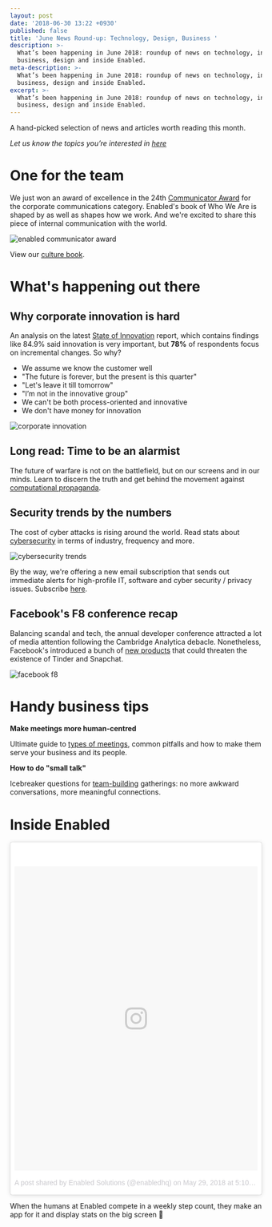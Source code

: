 ```yaml
---
layout: post
date: '2018-06-30 13:22 +0930'
published: false
title: 'June News Round-up: Technology, Design, Business '
description: >-
  What’s been happening in June 2018: roundup of news on technology, innovation,
  business, design and inside Enabled.
meta-description: >-
  What’s been happening in June 2018: roundup of news on technology, innovation,
  business, design and inside Enabled.
excerpt: >-
  What’s been happening in June 2018: roundup of news on technology, innovation,
  business, design and inside Enabled.
---
```

A hand-picked selection of news and articles worth reading this month.

_Let us know the topics you’re interested in [here](https://enabled1.typeform.com/to/YcdNts)_

# One for the team

We just won an award of excellence in the 24th [Communicator Award](https://www.communicatorawards.com/winners/list/?event=1018&category=1914&award=8) for the corporate communications category. Enabled's book of Who We Are is shaped by as well as shapes how we work. And we're excited to share this piece of internal communication with the world.

![enabled communicator award ]({{site.baseurl}}/images/img_may_whoweare.png)

View our [culture book](https://enabled.com.au/team).

# What's happening out there

## Why corporate innovation is hard

An analysis on the latest [State of Innovation](https://www.forbes.com/sites/billfischer/2018/05/06/why-we-cant-innovate/#7236cdc0a55c) report, which contains findings like 84.9% said innovation is very important, but **78%** of respondents focus on incremental changes. So why? 

- We assume we know the customer well
- "The future is forever, but the present is this quarter"
- "Let's leave it till tomorrow"
- "I’m not in the innovative group"
- We can't be both process-oriented and innovative
- We don't have money for innovation

![corporate innovation]({{site.baseurl}}/images/img_may_innovation.png)

## Long read: Time to be an alarmist 

The future of warfare is not on the battlefield, but on our screens and in our minds. Learn to discern the truth and get behind the movement against [computational propaganda](https://www.cbinsights.com/research/future-of-information-warfare). 

## Security trends by the numbers

The cost of cyber attacks is rising around the world. Read stats about [cybersecurity](https://hbr.org/2018/05/security-trends-by-the-numbers) in terms of industry, frequency and more.

![cybersecurity trends]({{site.baseurl}}/images/img_may_security.png)

By the way, we're offering a new email subscription that sends out immediate alerts for high-profile IT, software and cyber security / privacy issues. Subscribe [here](http://eepurl.com/dvIgzr).

## Facebook's F8 conference recap

Balancing scandal and tech, the annual developer conference attracted a lot of media attention following the Cambridge Analytica debacle. Nonetheless, Facebook's introduced a bunch of [new products](https://techcrunch.com/2018/05/01/10-big-announcements-from-day-1-of-f8/) that could threaten the existence of Tinder and Snapchat. 

![facebook f8]({{site.baseurl}}/images/img_may_facebook.jpg)

# Handy business tips

**Make meetings more human-centred**

Ultimate guide to [types of meetings](https://medium.learningbyshipping.com/reaching-peak-meeting-efficiency-f8e47c93317a), common pitfalls and how to make them serve your business and its people.

**How to do "small talk"**

Icebreaker questions for [team-building](https://blog.knowyourcompany.com/the-25-best-icebreaker-questions-for-team-building-at-work-cf5f48740240) gatherings: no more awkward conversations, more meaningful connections. 

# Inside Enabled

<blockquote class="instagram-media" data-instgrm-permalink="https://www.instagram.com/p/BjYYaTihhu6/" data-instgrm-version="8" style=" background:#FFF; border:0; border-radius:3px; box-shadow:0 0 1px 0 rgba(0,0,0,0.5),0 1px 10px 0 rgba(0,0,0,0.15); margin: 1px; max-width:658px; padding:0; width:99.375%; width:-webkit-calc(100% - 2px); width:calc(100% - 2px);"><div style="padding:8px;"> <div style=" background:#F8F8F8; line-height:0; margin-top:40px; padding:62.5% 0; text-align:center; width:100%;"> <div style=" background:url(data:image/png;base64,iVBORw0KGgoAAAANSUhEUgAAACwAAAAsCAMAAAApWqozAAAABGdBTUEAALGPC/xhBQAAAAFzUkdCAK7OHOkAAAAMUExURczMzPf399fX1+bm5mzY9AMAAADiSURBVDjLvZXbEsMgCES5/P8/t9FuRVCRmU73JWlzosgSIIZURCjo/ad+EQJJB4Hv8BFt+IDpQoCx1wjOSBFhh2XssxEIYn3ulI/6MNReE07UIWJEv8UEOWDS88LY97kqyTliJKKtuYBbruAyVh5wOHiXmpi5we58Ek028czwyuQdLKPG1Bkb4NnM+VeAnfHqn1k4+GPT6uGQcvu2h2OVuIf/gWUFyy8OWEpdyZSa3aVCqpVoVvzZZ2VTnn2wU8qzVjDDetO90GSy9mVLqtgYSy231MxrY6I2gGqjrTY0L8fxCxfCBbhWrsYYAAAAAElFTkSuQmCC); display:block; height:44px; margin:0 auto -44px; position:relative; top:-22px; width:44px;"></div></div><p style=" color:#c9c8cd; font-family:Arial,sans-serif; font-size:14px; line-height:17px; margin-bottom:0; margin-top:8px; overflow:hidden; padding:8px 0 7px; text-align:center; text-overflow:ellipsis; white-space:nowrap;"><a href="https://www.instagram.com/p/BjYYaTihhu6/" style=" color:#c9c8cd; font-family:Arial,sans-serif; font-size:14px; font-style:normal; font-weight:normal; line-height:17px; text-decoration:none;" target="_blank">A post shared by Enabled Solutions (@enabledhq)</a> on <time style=" font-family:Arial,sans-serif; font-size:14px; line-height:17px;" datetime="2018-05-30T00:10:07+00:00">May 29, 2018 at 5:10pm PDT</time></p></div></blockquote> <script async defer src="//www.instagram.com/embed.js"></script>

When the humans at Enabled compete in a weekly step count, they make an app for it and display stats on the big screen 👣

